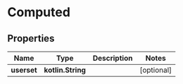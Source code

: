 
# Computed

## Properties
Name | Type | Description | Notes
------------ | ------------- | ------------- | -------------
**userset** | **kotlin.String** |  |  [optional]



